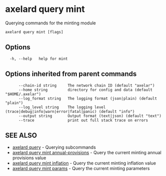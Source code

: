 # axelard query mint

Querying commands for the minting module

```
axelard query mint [flags]
```

## Options

```
  -h, --help   help for mint
```

## Options inherited from parent commands

```
      --chain-id string     The network chain ID (default "axelar")
      --home string         directory for config and data (default "$HOME/.axelar")
      --log_format string   The logging format (json|plain) (default "plain")
      --log_level string    The logging level (trace|debug|info|warn|error|fatal|panic) (default "info")
      --output string       Output format (text|json) (default "text")
      --trace               print out full stack trace on errors
```

## SEE ALSO

- [axelard query](/cli-docs/v0_27_0/axelard_query) - Querying subcommands
- [axelard query mint annual-provisions](/cli-docs/v0_27_0/axelard_query_mint_annual-provisions) - Query the current minting annual provisions value
- [axelard query mint inflation](/cli-docs/v0_27_0/axelard_query_mint_inflation) - Query the current minting inflation value
- [axelard query mint params](/cli-docs/v0_27_0/axelard_query_mint_params) - Query the current minting parameters
